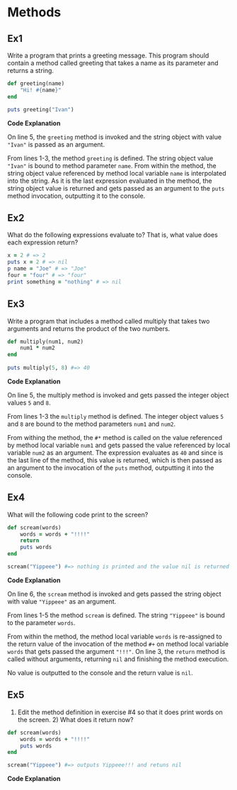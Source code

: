 # Methods

## Ex1

Write a program that prints a greeting message. This program should contain a method called greeting that takes a name as its parameter and returns a string.

```ruby
def greeting(name)
	"Hi! #{name}"
end

puts greeting("Ivan")
```

**Code Explanation**

On line 5, the `greeting` method is invoked and the string object with value `"Ivan"` is passed as an argument. 

From lines 1-3, the method `greeting` is defined. The string object value `"Ivan"` is bound to method parameter `name`. From within the method, the string object value referenced by method local variable `name` is interpolated into the string. As it is the last expression evaluated in the method, the string object value is returned and gets passed as an argument to the `puts` method invocation, outputting it to the console.

## Ex2

What do the following expressions evaluate to? That is, what value does each expression return?

```ruby
x = 2 # => 2
puts x = 2 # => nil
p name = "Joe" # => "Joe"
four = "four" # => "four"
print something = "nothing" # => nil
```

## Ex3

Write a program that includes a method called multiply that takes two arguments and returns the product of the two numbers.

```ruby
def multiply(num1, num2)
	num1 * num2
end
 
puts multiply(5, 8) #=> 40
```

**Code Explanation**

On line 5, the multiply method is invoked and gets passed the integer object values `5` and `8`.

From lines 1-3 the `multiply` method is defined. The integer object values `5` and `8` are bound to the method parameters `num1` and `num2`.

From withing the method, the `#*` method is called on the value referenced by method local variable `num1` and gets passed the value referenced by local variable `num2` as an argument. The expression evaluates as `40` and since is the last line of the method, this value is returned, which is then passed as an argument to the invocation of the `puts` method, outputting it into the console.
## Ex4

What will the following code print to the screen?

```ruby
def scream(words)
	words = words + "!!!!"
	return
	puts words
end

scream("Yippeee") #=> nothing is printed and the value nil is returned
```

**Code Explanation**

On line 6, the `scream` method is invoked and gets passed the string object with value `"Yippeee"` as an argument.

From lines 1-5 the method `scream` is defined. The string `"Yippeee"` is bound to the parameter `words`. 

From within the method, the method local variable `words` is re-assigned to the return value of the invocation of the method `#+` on method local variable `words` that gets passed the argument `"!!!"`. On line 3, the `return` method is called without arguments, returning `nil` and finishing the method execution.

No value is outputted to the console and the return value is `nil`.
## Ex5

1) Edit the method definition in exercise #4 so that it does print words on the screen. 2) What does it return now?

```ruby
def scream(words)
	words = words + "!!!!"
	puts words
end

scream("Yippeee") #=> outputs Yippeee!!! and retuns nil
```

**Code Explanation**

